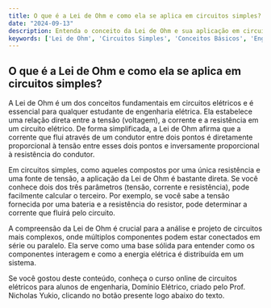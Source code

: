 ```yaml
---
title: O que é a Lei de Ohm e como ela se aplica em circuitos simples?
date: "2024-09-13"
description: Entenda o conceito da Lei de Ohm e sua aplicação em circuitos elétricos simples.
keywords: ['Lei de Ohm', 'Circuitos Simples', 'Conceitos Básicos', 'Engenharia Elétrica']
---
```


## O que é a Lei de Ohm e como ela se aplica em circuitos simples?

A Lei de Ohm é um dos conceitos fundamentais em circuitos elétricos e é essencial para qualquer estudante de engenharia elétrica. Ela estabelece uma relação direta entre a tensão (voltagem), a corrente e a resistência em um circuito elétrico. De forma simplificada, a Lei de Ohm afirma que a corrente que flui através de um condutor entre dois pontos é diretamente proporcional à tensão entre esses dois pontos e inversamente proporcional à resistência do condutor.

Em circuitos simples, como aqueles compostos por uma única resistência e uma fonte de tensão, a aplicação da Lei de Ohm é bastante direta. Se você conhece dois dos três parâmetros (tensão, corrente e resistência), pode facilmente calcular o terceiro. Por exemplo, se você sabe a tensão fornecida por uma bateria e a resistência do resistor, pode determinar a corrente que fluirá pelo circuito.

A compreensão da Lei de Ohm é crucial para a análise e projeto de circuitos mais complexos, onde múltiplos componentes podem estar conectados em série ou paralelo. Ela serve como uma base sólida para entender como os componentes interagem e como a energia elétrica é distribuída em um sistema.

Se você gostou deste conteúdo, conheça o curso online de circuitos elétricos para alunos de engenharia, Domínio Elétrico, criado pelo Prof. Nicholas Yukio, clicando no botão presente logo abaixo do texto.